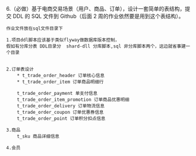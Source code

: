 6.（必做）基于电商交易场景（用户、商品、订单），设计一套简单的表结构，提交 DDL 的 SQL 文件到 Github（后面 2 周的作业依然要是用到这个表结构）。
    
    作业文件放在sql文件目录下
    
    1.项目ddl脚本应该基于类似flyway做数据库版本控制，
    假如有分库分表 DDL目录分  shard-dll 分库脚本,sql 非分库脚本两个，这边就省事建一个目录

    
    2.订单表设计
        * t_trade_order_header 订单核心信息
        * t_trade_order_item 订单商品明细行

        t_trade_order_payment 单支付信息
        t_trade_order_item_promotion 订单商品优惠明细
        t_trade_order_delivery 订单物流信息
        t_trade_order_coupon 订单优惠券信息
        t_trade_order_point 订单积分扣点信息

    3.商品
        t_sku 商品详细信息

    4.会员

    